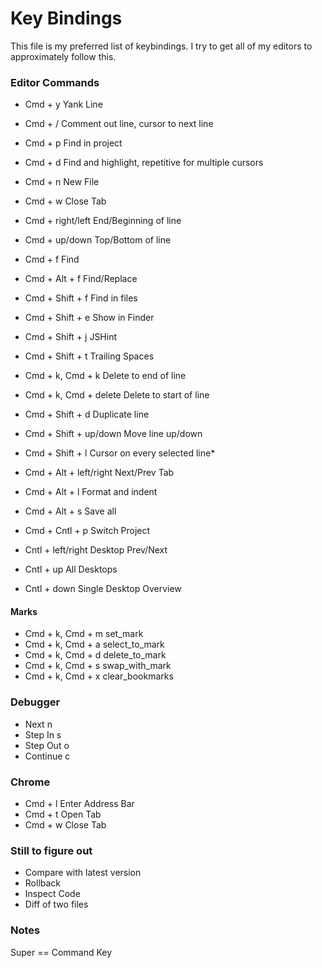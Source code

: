 # Key Bindings

This file is my preferred list of keybindings.  I try to get all of my editors to approximately follow this.

### Editor Commands
* Cmd + y									Yank Line
* Cmd + /									Comment out line, cursor to next line
* Cmd + p 								Find in project
* Cmd + d 								Find and highlight, repetitive for multiple cursors
* Cmd + n 								New File
* Cmd + w 								Close Tab
* Cmd + right/left 				End/Beginning of line
* Cmd + up/down 					Top/Bottom of line

* Cmd + f                 Find
* Cmd + Alt + f 					Find/Replace
* Cmd + Shift + f 				Find in files
* Cmd + Shift + e 				Show in Finder
* Cmd + Shift + j					JSHint
* Cmd + Shift + t					Trailing Spaces

* Cmd + k, Cmd + k 				Delete to end of line
* Cmd + k, Cmd + delete 	Delete to start of line

* Cmd + Shift + d 				Duplicate line
* Cmd + Shift + up/down		Move line up/down
* Cmd + Shift + l 				Cursor on every selected line*

* Cmd + Alt + left/right 	Next/Prev Tab
* Cmd + Alt + l 					Format and indent
* Cmd + Alt + s 					Save all

* Cmd + Cntl + p 					Switch Project

* Cntl + left/right				Desktop Prev/Next
* Cntl + up								All Desktops
* Cntl + down							Single Desktop Overview

#### Marks
* Cmd + k, Cmd + m 				set_mark
* Cmd + k, Cmd + a 				select_to_mark
* Cmd + k, Cmd + d 				delete_to_mark
* Cmd + k, Cmd + s 				swap_with_mark
* Cmd + k, Cmd + x 				clear_bookmarks

### Debugger
* Next 			n
* Step In   s
* Step Out 	o
* Continue 	c

### Chrome
* Cmd + l 								Enter Address Bar
* Cmd + t 								Open Tab
* Cmd + w 								Close Tab

### Still to figure out
* Compare with latest version
* Rollback
* Inspect Code
* Diff of two files

### Notes
Super == Command Key